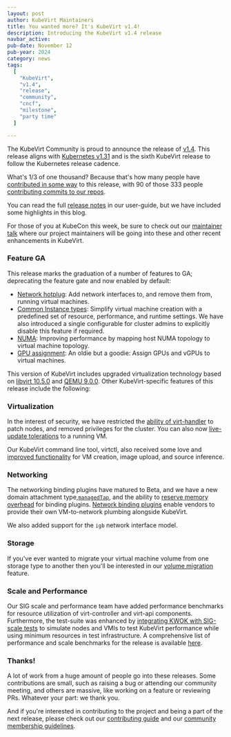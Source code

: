 ```yaml
---
layout: post
author: KubeVirt Maintainers
title: You wanted more? It's KubeVirt v1.4! 
description: Introducing the KubeVirt v1.4 release
navbar_active: 
pub-date: November 12
pub-year: 2024
category: news
tags:
  [
    "KubeVirt",
    "v1.4",
    "release",
    "community",
    "cncf",
    "milestone",
    "party time"
  ]

---
```


The KubeVirt Community is proud to announce the release of [v1.4](https://github.com/kubevirt/kubevirt/releases/tag/v1.4.0). This release aligns with [Kubernetes v1.31](https://kubernetes.io/blog/2024/08/13/kubernetes-v1-31-release/) and is the sixth KubeVirt release to follow the Kubernetes release cadence. 

What's 1/3 of one thousand? Because that's how many people have [contributed in some way](https://kubevirt.devstats.cncf.io/d/66/developer-activity-counts-by-companies?orgId=1&var-period_name=v1.3.0%20-%20now&var-metric=contributions&var-repogroup_name=All&var-country_name=All&var-companies=All) to this release, with 90 of those 333 people [contributing commits to our repos](https://kubevirt.devstats.cncf.io/d/66/developer-activity-counts-by-companies?orgId=1&var-period_name=v1.3.0%20-%20now&var-metric=commits&var-repogroup_name=All&var-country_name=All&var-companies=All). 

You can read the full [release notes](https://kubevirt.io/user-guide/release_notes/#v140) in our user-guide, but we have included some highlights in this blog.

For those of you at KubeCon this week, be sure to check out our [maintainer talk](https://sched.co/1hoy6) where our project maintainers will be going into these and other recent enhancements in KubeVirt. 

### Feature GA
This release marks the graduation of a number of features to GA; deprecating the feature gate and now enabled by default:

- [Network hotplug](https://kubevirt.io/user-guide/network/hotplug_interfaces/#hotplug-network-interfaces): Add network interfaces to, and remove them from, running virtual machines.
- [Common Instance types](https://kubevirt.io/user-guide/user_workloads/instancetypes/): Simplify virtual machine creation with a predefined set of resource, performance, and runtime settings. We have also introduced a single configurable for cluster admins to explicitly disable this feature if required.
- [NUMA](https://deploy-preview-840--kubevirt-user-guide.netlify.app/compute/numa/): Improving performance by mapping host NUMA topology to virtual machine topology.
- [GPU assignment](https://deploy-preview-840--kubevirt-user-guide.netlify.app/compute/host-devices/#host-devices-assignment): An oldie but a goodie: Assign GPUs and vGPUs to virtual machines.

This version of KubeVirt includes upgraded virtualization technology based on [libvirt 10.5.0](https://www.libvirt.org/news.html#v10-5-0-2024-07-01) and [QEMU 9.0.0](https://www.qemu.org/2024/04/23/qemu-9-0-0/). Other KubeVirt-specific features of this release include the following:

### Virtualization
In the interest of security, we have restricted the [ability of virt-handler](https://github.com/kubevirt/kubevirt/pull/11982) to patch nodes, and removed privileges for the cluster. You can also now [live-update tolerations](https://github.com/kubevirt/kubevirt/pull/13090) to a running VM.

Our KubeVirt command line tool, virtctl, also received some love and [improved functionality](https://kubevirt.io/user-guide/release_notes/ba#sig-compute) for VM creation, image upload, and source inference.

### Networking
The networking binding plugins have matured to Beta, and we have a new domain attachment type,[`managedTap`](https://github.com/kubevirt/kubevirt/pull/13024), and the ability to [reserve memory overhead](https://github.com/kubevirt/kubevirt/pull/12235) for binding plugins. [Network binding plugins](https://kubevirt.io/user-guide/network/network_binding_plugins/) enable vendors to provide their own VM-to-network plumbing alongside KubeVirt.

We also added support for the `igb` network interface model.

### Storage
If you've ever wanted to migrate your virtual machine volume from one storage type to another then you'll be interested in our [volume migration](https://kubevirt.io/user-guide/storage/volume_migration/) feature.

### Scale and Performance
Our SIG scale and performance team have added performance benchmarks for resource utilization of virt-controller and virt-api components. Furthermore, the test-suite was enhanced by [integrating KWOK with SIG-scale tests](https://github.com/kubevirt/kubevirt/pull/12117) to simulate nodes and VMIs to test KubeVirt performance while using minimum resources in test infrastructure. A comprehensive list of performance and scale benchmarks for the release is available [here](https://github.com/kubevirt/kubevirt/blob/main/docs/perf-scale-benchmarks.md).

### Thanks!
A lot of work from a huge amount of people go into these releases. Some contributions are small, such as raising a bug or attending our community meeting, and others are massive, like working on a feature or reviewing PRs. Whatever your part: we thank you. 

And if you're interested in contributing to the project and being a part of the next release, please check out our [contributing guide](https://kubevirt.io/user-guide/contributing/) and our [community membership guidelines](https://github.com/kubevirt/community/blob/main/membership_policy.md).
